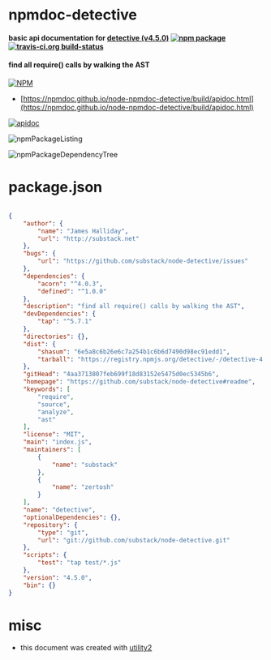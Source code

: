# npmdoc-detective

#### basic api documentation for  [detective (v4.5.0)](https://github.com/substack/node-detective#readme)  [![npm package](https://img.shields.io/npm/v/npmdoc-detective.svg?style=flat-square)](https://www.npmjs.org/package/npmdoc-detective) [![travis-ci.org build-status](https://api.travis-ci.org/npmdoc/node-npmdoc-detective.svg)](https://travis-ci.org/npmdoc/node-npmdoc-detective)

#### find all require() calls by walking the AST

[![NPM](https://nodei.co/npm/detective.png?downloads=true&downloadRank=true&stars=true)](https://www.npmjs.com/package/detective)

- [https://npmdoc.github.io/node-npmdoc-detective/build/apidoc.html](https://npmdoc.github.io/node-npmdoc-detective/build/apidoc.html)

[![apidoc](https://npmdoc.github.io/node-npmdoc-detective/build/screenCapture.buildCi.browser.%252Ftmp%252Fbuild%252Fapidoc.html.png)](https://npmdoc.github.io/node-npmdoc-detective/build/apidoc.html)

![npmPackageListing](https://npmdoc.github.io/node-npmdoc-detective/build/screenCapture.npmPackageListing.svg)

![npmPackageDependencyTree](https://npmdoc.github.io/node-npmdoc-detective/build/screenCapture.npmPackageDependencyTree.svg)



# package.json

```json

{
    "author": {
        "name": "James Halliday",
        "url": "http://substack.net"
    },
    "bugs": {
        "url": "https://github.com/substack/node-detective/issues"
    },
    "dependencies": {
        "acorn": "^4.0.3",
        "defined": "^1.0.0"
    },
    "description": "find all require() calls by walking the AST",
    "devDependencies": {
        "tap": "^5.7.1"
    },
    "directories": {},
    "dist": {
        "shasum": "6e5a8c6b26e6c7a254b1c6b6d7490d98ec91edd1",
        "tarball": "https://registry.npmjs.org/detective/-/detective-4.5.0.tgz"
    },
    "gitHead": "4aa3713807feb699f18d83152e5475d0ec5345b6",
    "homepage": "https://github.com/substack/node-detective#readme",
    "keywords": [
        "require",
        "source",
        "analyze",
        "ast"
    ],
    "license": "MIT",
    "main": "index.js",
    "maintainers": [
        {
            "name": "substack"
        },
        {
            "name": "zertosh"
        }
    ],
    "name": "detective",
    "optionalDependencies": {},
    "repository": {
        "type": "git",
        "url": "git://github.com/substack/node-detective.git"
    },
    "scripts": {
        "test": "tap test/*.js"
    },
    "version": "4.5.0",
    "bin": {}
}
```



# misc
- this document was created with [utility2](https://github.com/kaizhu256/node-utility2)
